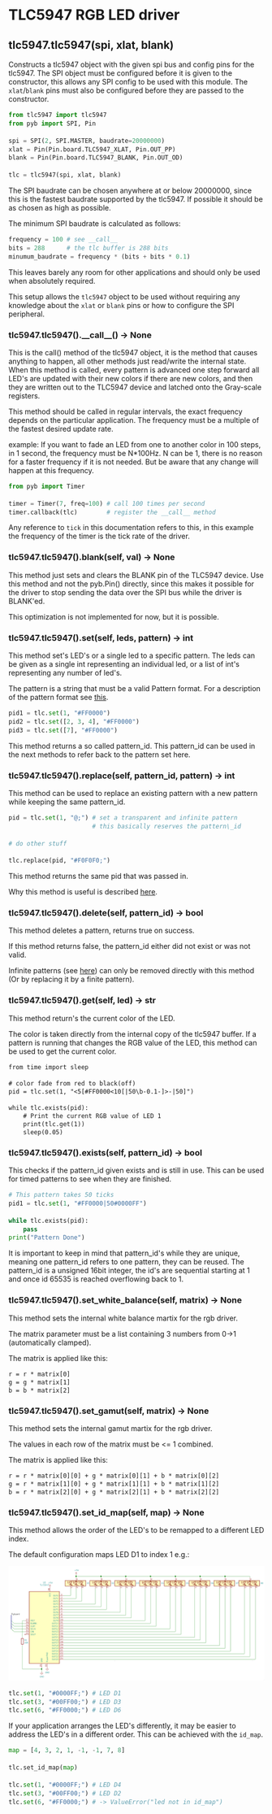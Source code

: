 # TLC5947 RGB LED driver

## tlc5947.tlc5947(spi, xlat, blank)
Constructs a tlc5947 object with the given spi bus and config pins for
the tlc5947. The SPI object must be configured before it is given to
the constructor, this allows any SPI config to be used with this
module. The `xlat`/`blank` pins must also be configured before they
are passed to the constructor.

```python
from tlc5947 import tlc5947
from pyb import SPI, Pin

spi = SPI(2, SPI.MASTER, baudrate=20000000)
xlat = Pin(Pin.board.TLC5947_XLAT, Pin.OUT_PP)
blank = Pin(Pin.board.TLC5947_BLANK, Pin.OUT_OD)

tlc = tlc5947(spi, xlat, blank)
```

The SPI baudrate can be chosen anywhere at or below 20000000, since
this is the fastest baudrate supported by the tlc5947. If possible it
should be as chosen as high as possible.

The minimum SPI baudrate is calculated as follows:
```python
frequency = 100 # see __call__
bits = 288      # the tlc buffer is 288 bits
minumum_baudrate = frequency * (bits + bits * 0.1)
```

This leaves barely any room for other applications and should only be
used when absolutely required.

This setup allows the `tlc5947` object to be used without requiring
any knowledge about the `xlat` or `blank` pins or how to configure the
SPI peripheral.


### tlc5947.tlc5947().\_\_call\_\_() -> None
This is the call() method of the tlc5947 object, it is the method that
causes anything to happen, all other methods just read/write the
internal state. When this method is called, every pattern is advanced
one step forward all LED's are updated with their new colors if there
are new colors, and then they are written out to the TLC5947 device
and latched onto the Gray-scale registers.

This method should be called in regular intervals, the exact frequency
depends on the particular application. The frequency must be a
multiple of the fastest desired update rate.

example: If you want to fade an LED from one to another color in 100
steps, in 1 second, the frequency must be N*100Hz. N can be 1, there
is no reason for a faster frequency if it is not needed. But be aware
that any change will happen at this frequency.

```python
from pyb import Timer

timer = Timer(7, freq=100) # call 100 times per second
timer.callback(tlc)        # register the __call__ method
```

Any reference to `tick` in this documentation refers to this, in this
example the frequency of the timer is the tick rate of the driver.


### tlc5947.tlc5947().blank(self, val) -> None
This method just sets and clears the BLANK pin of the TLC5947 device.
Use this method and not the pyb.Pin() directly, since this makes it
possible for the driver to stop sending the data over the SPI bus
while the driver is BLANK'ed.

This optimization is not implemented for now, but it is possible.


### tlc5947.tlc5947().set(self, leds, pattern) -> int
This method set's LED's or a single led to a specific pattern. The
leds can be given as a single int representing an individual led, or a
list of int's representing any number of led's.

The pattern is a string that must be a valid Pattern format.
For a description of the pattern format see [this](format.md).

```python
pid1 = tlc.set(1, "#FF0000")
pid2 = tlc.set([2, 3, 4], "#FF0000")
pid3 = tlc.set([7], "#FF0000")
```

This method returns a so called pattern\_id. This pattern\_id can be
used in the next methods to refer back to the pattern set here.


### tlc5947.tlc5947().replace(self, pattern\_id, pattern) -> int
This method can be used to replace an existing pattern with a new
pattern while keeping the same pattern\_id.

```python
pid = tlc.set(1, "@;") # set a transparent and infinite pattern
                       # this basically reserves the pattern\_id

# do other stuff

tlc.replace(pid, "#F0F0F0;")
```

This method returns the same pid that was passed in.

Why this method is useful is described [here](format.md).


### tlc5947.tlc5947().delete(self, pattern\_id) -> bool
This method deletes a pattern, returns true on success.

If this method returns false, the pattern\_id either did not exist or
was not valid.

Infinite patterns (see [here](format.md)) can only be removed directly
with this method (Or by replacing it by a finite pattern).


### tlc5947.tlc5947().get(self, led) -> str
This method return's the current color of the LED.

The color is taken directly from the internal copy of the tlc5947
buffer. If a pattern is running that changes the RGB value of the
LED, this method can be used to get the current color.

```
from time import sleep

# color fade from red to black(off)
pid = tlc.set(1, "<5[#FF0000<10[|50\b-0.1-]>-|50]")

while tlc.exists(pid):
    # Print the current RGB value of LED 1
    print(tlc.get(1))
    sleep(0.05)
```


### tlc5947.tlc5947().exists(self, pattern\_id) -> bool
This checks if the pattern\_id given exists and is still in use. This
can be used for timed patterns to see when they are finished.

```python
# This pattern takes 50 ticks
pid1 = tlc.set(1, "#FF0000|50#0000FF")

while tlc.exists(pid):
    pass
print("Pattern Done")
```

It is important to keep in mind that pattern\_id's while they are
unique, meaning one pattern\_id refers to one pattern, they can be
reused.
The pattern\_id is a unsigned 16bit integer, the id's are sequential
starting at 1 and once id 65535 is reached overflowing back to 1.


### tlc5947.tlc5947().set\_white\_balance(self, matrix) -> None
This method sets the internal white balance martix for the rgb driver.

The matrix parameter must be a list containing 3 numbers from 0->1
(automatically clamped).

The matrix is applied like this:

```
r = r * matrix[0]
g = g * matrix[1]
b = b * matrix[2]
```


### tlc5947.tlc5947().set\_gamut(self, matrix) -> None
This method sets the internal gamut martix for the rgb driver.

The values in each row of the matrix must be <= 1 combined.

The matrix is applied like this:

```
r = r * matrix[0][0] + g * matrix[0][1] + b * matrix[0][2]
g = r * matrix[1][0] + g * matrix[1][1] + b * matrix[1][2]
b = r * matrix[2][0] + g * matrix[2][1] + b * matrix[2][2]
```


### tlc5947.tlc5947().set\_id\_map(self, map) -> None
This method allows the order of the LED's to be remapped to a
different LED index.

The default configuration maps LED D1 to index 1 e.g.:

<p align="center"><img src="schematic.png" alt="schematic.png"></p>

```python
tlc.set(1, "#0000FF;") # LED D1
tlc.set(3, "#00FF00;") # LED D3
tlc.set(6, "#FF0000;") # LED D6
```

If your application arranges the LED's differently, it may be easier
to address the LED's in a different order. This can be achieved with
the `id_map`.

```python
map = [4, 3, 2, 1, -1, -1, 7, 8]

tlc.set_id_map(map)

tlc.set(1, "#0000FF;") # LED D4
tlc.set(3, "#00FF00;") # LED D2
tlc.set(6, "#FF0000;") # -> ValueError("led not in id_map")
```
